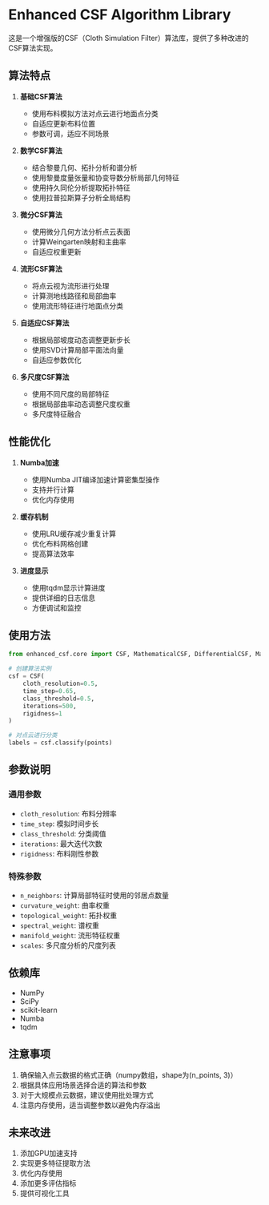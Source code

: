 # Enhanced CSF Algorithm Library

这是一个增强版的CSF（Cloth Simulation Filter）算法库，提供了多种改进的CSF算法实现。

## 算法特点

1. **基础CSF算法**
   - 使用布料模拟方法对点云进行地面点分类
   - 自适应更新布料位置
   - 参数可调，适应不同场景

2. **数学CSF算法**
   - 结合黎曼几何、拓扑分析和谱分析
   - 使用黎曼度量张量和协变导数分析局部几何特征
   - 使用持久同伦分析提取拓扑特征
   - 使用拉普拉斯算子分析全局结构

3. **微分CSF算法**
   - 使用微分几何方法分析点云表面
   - 计算Weingarten映射和主曲率
   - 自适应权重更新

4. **流形CSF算法**
   - 将点云视为流形进行处理
   - 计算测地线路径和局部曲率
   - 使用流形特征进行地面点分类

5. **自适应CSF算法**
   - 根据局部坡度动态调整更新步长
   - 使用SVD计算局部平面法向量
   - 自适应参数优化

6. **多尺度CSF算法**
   - 使用不同尺度的局部特征
   - 根据局部曲率动态调整尺度权重
   - 多尺度特征融合

## 性能优化

1. **Numba加速**
   - 使用Numba JIT编译加速计算密集型操作
   - 支持并行计算
   - 优化内存使用

2. **缓存机制**
   - 使用LRU缓存减少重复计算
   - 优化布料网格创建
   - 提高算法效率

3. **进度显示**
   - 使用tqdm显示计算进度
   - 提供详细的日志信息
   - 方便调试和监控

## 使用方法

```python
from enhanced_csf.core import CSF, MathematicalCSF, DifferentialCSF, ManifoldCSF, AdaptiveCSF, MultiscaleCSF

# 创建算法实例
csf = CSF(
    cloth_resolution=0.5,
    time_step=0.65,
    class_threshold=0.5,
    iterations=500,
    rigidness=1
)

# 对点云进行分类
labels = csf.classify(points)
```

## 参数说明

### 通用参数
- `cloth_resolution`: 布料分辨率
- `time_step`: 模拟时间步长
- `class_threshold`: 分类阈值
- `iterations`: 最大迭代次数
- `rigidness`: 布料刚性参数

### 特殊参数
- `n_neighbors`: 计算局部特征时使用的邻居点数量
- `curvature_weight`: 曲率权重
- `topological_weight`: 拓扑权重
- `spectral_weight`: 谱权重
- `manifold_weight`: 流形特征权重
- `scales`: 多尺度分析的尺度列表

## 依赖库
- NumPy
- SciPy
- scikit-learn
- Numba
- tqdm

## 注意事项
1. 确保输入点云数据的格式正确（numpy数组，shape为(n_points, 3)）
2. 根据具体应用场景选择合适的算法和参数
3. 对于大规模点云数据，建议使用批处理方式
4. 注意内存使用，适当调整参数以避免内存溢出

## 未来改进
1. 添加GPU加速支持
2. 实现更多特征提取方法
3. 优化内存使用
4. 添加更多评估指标
5. 提供可视化工具 